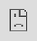```yaml
---
layout: post
date:   2025-05-15
image: "/template_site/images/csr_thumbnail.png"
title:  "chb2148"
author: "Hayes Buchanan"
---
```


**HOW TO MAKE A HOSPITAL DISAPPEAR 
THE ROLE OF OSINT IN THE AFTERMATH OF THE AL-AHLI BAPTIST HOSPITAL BOMBING**    

“We’re functioning [...] in the Information Age, where people are running around with digital cameras and taking these unbelievable photographs and then passing them off, against the law, to the media, to our surprise, when they have not even arrived in the Pentagon”
–Donald Rumsfeld on the release of photographs from Abu Ghraib    


Open source intelligence (OSINT) is a means of collecting information from public sources. OSINT mapping, in which public information is georeferenced to a particular place and time, is an OSINT technique that has gained greater notoriety from recent conflicts such as the war in Ukraine and the Gaza genocide, as well as from institutions such as Bellingcat and Forensic Architecture. Much of the existing literature on OSINT comes from the fields of computer science or security studies, but the fields of geography and planning have not yet encountered the technique nor unpacked its methodological and theoretical assumptions (Puyvelde & Rienzi, 2025). Using the case study of the Al-Ahli Baptist Hospital Massacre of 17 October 2023, this paper will examine how OSINT is deployed as a strategy for asserting informational superiority, the competing claims that are made with information derived from OSINT methods, and the ultimate impact of OSINT on the spatial imaginary of the war in Gaza (Watkins, 2015; Jacobs, 2021). Ultimately, the paper argues that claims made using OSINT-derived information had a negligible impact on the trajectory of the conflict because of the inability of institutional media to digest such information with added context from Palestinian sources on the ground, raising questions about the efficacy of such approaches in shaping the overall discourse.  

OSINT practices trace their genealogy through two distinct fields. The first is that of security and espionage, where it is understood as a tool of information collection along the same lines as human intelligence or signals intelligence. The second is the field of human rights, where it is understood as a way to collect evidence of human rights abuses that can be used to enforce international law. How do these fields, their logics, and the habitus of the actors within them influence how OSINT is viewed and practiced (Bourdieu, 1990)?  

The open source nature of OSINT practices has enabled it to take on a democratized and counter-hegemonic flavor in public discourse. Exponents of the practice are frequently not affiliated with any formal institution, and publicly available training courses promote the idea that any sufficiently savvy internet user can adopt and apply open source information gathering methods. However, “sensationalist claims about OSINT’s revolutionary potential confuse the availability of open data with the production of intelligence” (Puyvelde & Rienzi, 2025:2). This ambivalent stance on OSINT is indicative of how the field of security studies understands the practice. There are four primary objections to the practice within this field. First, it is distinct from traditional collection disciplines such as human intelligence or signals intelligence on the basis that it is not secret but rather must be filtered from publicly available information. Second, the field denotes intelligence not based on how it was collected, but rather what it will be used for; e.g. whether it is useful to decisionmakers. Third, whereas most collection disciplines require the cultivation of assets that produce a small amount of intelligence, the challenge with OSINT is finding the useful information in the context of the abundant amount of information available on the web (Miller, 2018). Finally, intelligence practitioners note that contrary to the popular imaginary of OSINT as practicable by everyone, the selection, interpretation and analysis of publicly available information requires subject matter expertise.  

Each of these concerns must be understood at least partially as the product of logics that permeate security scholars and practitioners. The requirement that intelligence contribute to a “decision advantage” for policymakers, for example, is a criterion that only makes sense in the context of institutions that have more ways of acting on the world than the mere production and dissemination of information, e.g. states (Sims, 1995). Likewise, the interpretation of OSINT as exceptional in a context of covert intelligence production betrays the institutional gaze of state intelligence agencies rather than that of newspapers or civil society actors. Discursively, the logics by which security studies encounters and interprets OSINT practices serve to position the field “inside a larger political and social space [where it makes] truth claims on the basis of knowledge and know-how” (Bigo 2005:22). As the epigraph to this paper indicates, security institutions have an interest in excluding certain kinds of information production from legitimacy. Still, the problems of filtering and interpretation raised by security studies constitute valid obstacles that OSINT practitioners must overcome or mitigate.  

Meanwhile, the human rights field typically positions itself as critical of and in opposition to state interests. Lacking the resources and legal standing to perform covert surveillance, organizations such as Human Rights Watch and Forensic Architecture use OSINT under a broader framework of open source information (Dubberley et. al, 2020). The cross purposes of using OSINT to hold states to account for alleged human rights abuses versus using OSINT as part of a strategy to manage unease and produce “solutions” to manage that unease mean that its use in public discourse can signify either support or critique of state priorities (Bigo, 2005). The Donald Rumsfeld quote leading this piece is illustrative of this tension, and of the clear discomfort state actors have with these capabilities in the hands of human rights advocates. However, it should be noted that both instances of OSINT affirm institutional approaches to change, and both deploy it as part of a broader repertoire of information gathering.  

How does the use of OSINT in the news cycle around the Al-Ahli Baptist Hospital Bombing shed light on its role in the construction of discourses and spatial imaginaries? The event is significant because its interpretation became the model for how reporting on strikes on humanitarian infrastructure would be understood. This is not to say that every such strike would receive the same level of attention; rather, the conclusion that the fog of war makes assignment of blame for such incidents impossible became the default wisdom, and the balance of evidence was resolved in favor of the Israeli narrative. Thus, in terms of the consequences of the strike and the second order impact on the discourse around the war mark the moment that the conflict escalated from a war to a genocide (Forensic Architecture, 2024).  

On the night of 17 October 2023 amidst the first evacuation orders of North Gaza, a strike with ambiguous origin struck the parking lot of Al-Ahli hospital where hundreds were sheltering. Official casualty rate information indicated that 471 were killed and 342 injured.
Palestinian groups attributed the explosion to an Israeli strike, but the Israeli military claimed it was caused by a misfiring rocket launched from Gaza by Palestinian Islamic Jihad. This dispute initiated a news cycle in which the responsibility for the explosion was debated heavily, with OSINT analysis relied upon for evidence. Many significant news organizations used open source investigation methods to reconstruct the scene (Toler et al., 2023; Murphy et al., 2023; Biesecker, 2023).  

Over the course of the following weeks, a trickle of evidence would cause these stories to update, although most news organizations gravitated around an interpretation in favor of the Israeli narrative within 48 hours of the attack. The key planks of these assessments were video footage of the strike, photo analysis of the site, and an alleged audio recording of Palestinian fighters attributing the explosion to a misfired rocket produced by Israel. Subsequent retrospective assessments confirmed the conclusion that Palestinian sources on the ground were not telling the truth about the attack, and that “the hospital explosion offers reason to apply particular skepticism to Hamas’s claims about civilian deaths — which are an undeniable problem in this war” (Leonhardt, 2023).  

The analysis of videos of the strike demonstrate the advantages of open source investigations in such investigations, whereas the exclusion of expert medical testimony on the ground reveal its limitations.  

Four days after the strike, unaffiliated OSINT analyst Oliver Alexander successfully debunked two pieces of video evidence relied upon by US and Israeli intelligence and the news media as unrelated to the strike on Al-Ahli, stimulating a slew of corrections (Alexander, 2023; Neimen Lab, 2023). The speed with which this new analysis was incorporated is a testament to the potential for open-source investigators to contribute to the public's understanding of such scenarios.  

However, the limitations of conducting OSINT analysis at a distance are also at play. The conflation of the Palestinian medical establishment with Hamas and subsequent invalidation of medical sources on the ground in Gaza was already taking root in the early days of the conflict, following classic orientalist tropes (Said, 1979). The effect of this is that Palestinian victims of and witnesses to the strike are not considered valid sources of journalistic information, and their exclusion is not mentioned or justified in most mainstream analyses. Military experts, OSINT analysts, and even evidence produced by a belligerent military were granted legitimacy by their mere inclusion in analyses of Al-Ahli, while the testimony of medical experts like Ghassan Abu Sitta was not solicited or included.  

Abu Sitta’s testimony is particularly important in that it explains inconsistencies at the blast site that OSINT and military experts used as evidence that the blast was caused by a misfired rocket. Of particular concern to these analysts was the small size of the crater and surrounding damage that was inconsistent with a typical high-explosive payload from an Israeli bomb (Murphy et al., 2023). However, both the kind of injuries sustained by the victims and the markings on the surrounding buildings from shrapnel are consistent with a low-explosive fragmentation bomb (Forensic Architecture, 2024). Abu Sitta’s credentials in this matter are indisputable, having provided medical care in Gaza during several previous attacks on the strip (Allaw, 2023) and yet his testimony is not reflected in reporting on the aftermath of the attack.  

The emphasis on analysis at a distance and expert testimony from westerners is partially enabled by a conception of reporting on conflict events as primarily a forensic exercise that affirms Eurocentric rationality (Quijano, 2000). The epistemologies embedded in the fields of security, human rights, and journalism, in privileging forensic knowledge production such as OSINT, are not equipped to understand an event like the Al-Ahli Baptist Hospital Massacre (Human Rights Watch, 2023). Instead, the narratives and visualizations they created were a form of “cartographic representation [that], in addition to identifying itself with reality in an immediate and absolute manner, decides, precisely by virtue of this identification, what exists and what does not, and therefore what is legitimate to think about” (Farinelli, 2022: 27).  

With major journalistic and humanitarian sources in agreement that despite uncertainty the balance of evidence favored the Israeli narrative, subsequent attacks on humanitarian infrastructure were granted less scrutiny, with Israeli sources frequently awarded the benefit of the doubt. As public interest in and attention towards the conflict waned, Al-Ahli came to stand in as the paradigmatic example of the untrustworthiness of Palestinian sources in the documentation of their own extermination.  


Allaw, S. (2023, December 13). Ghassan Abu Sitta: The Healing Hero of Gaza. Legal Agenda. https://english.legal-agenda.com/ghassan-abu-sitta-the-healing-hero-of-gaza/
Balousha, H., George, S., Dadouch, S., Loveluck, L., & Coletta, A. (2023, October 17). Strike on Gaza hospital kills hundreds, Palestinian officials say, as Biden departs for Israel visit. The Washington Post. https://www.washingtonpost.com/world/2023/10/17/israel-hamas-gaza-un-war/
Beiseker, M. (2023, November 22). New AP analysis of last month’s deadly Gaza hospital explosion rules out widely cited video | AP News. https://apnews.com/article/israel-palestinians-hamas-war-hospital-rocket-gaza-e0fa550faa4678f024797b72132452e3
Bigo, D. (2005). Globalized (in)Security: The Field and the Ban-opticon.
Bourdieu, Pierre (1990). "The Logic of Practice". Polity Press.
Farinelli, F. (2022). Cartography and Spatial Production of Society. In The Politics of Mapping (pp. 25–46). John Wiley & Sons, Ltd. https://doi.org/10.1002/9781119986751.ch2
Forensic Architecture. (2024, October 17). “When It Stopped Being A War”: The Situated Testimony Of Dr Ghassan Abu-sittah ← Forensic Architecture. https://forensic-architecture.org/investigation/when-it-stopped-being-a-war
Human Rights Watch. (2023, November 26). Gaza: Findings on October 17 al-Ahli Hospital Explosion | Human Rights Watch. https://www.hrw.org/news/2023/11/26/gaza-findings-october-17-al-ahli-hospital-explosion
Leonhardt, D. (2023, November 3). Revisiting the Gaza Hospital Explosion. The New York Times. https://www.nytimes.com/2023/11/03/briefing/gaza-hospital-explosion.html
Mackintosh, P. P. M., Katie Polglase,Benjamin Brown,Gianluca Mezzofiore,Eliza. (2023, October 21). CNN Investigates: Forensic analysis of images and videos suggests rocket caused Gaza hospital blast, not Israeli airstrike. CNN. https://www.cnn.com/2023/10/21/middleeast/cnn-investigates-forensic-analysis-gaza-hospital-blast/index.html
Miller, B. H. (2018). Open Source Intelligence (OSINT): An Oxymoron? International Journal of Intelligence and CounterIntelligence, 31(4), 702–719. https://doi.org/10.1080/08850607.2018.1492826
Murphy, P., Polglase, K., & Brown, B. (2023, November 3). CNN Investigates: Forensic analysis of images and videos suggests rocket caused Gaza hospital blast, not Israeli airstrike. CNN. https://www.cnn.com/2023/10/21/middleeast/cnn-investigates-forensic-analysis-gaza-hospital-blast
Neiman Lab. (2023). The New York Times offers a limited mea culpa for how it initially presented news of the Gaza hospital blast. Nieman Lab. Retrieved March 29, 2025, from https://www.niemanlab.org/2023/10/the-new-york-times-offers-a-limited-mea-culpa-for-how-it-initially-presented-news-of-the-gaza-hospital-blast/
Oliver Alexander [@OAlexanderDK]. (2023, October 21). The video in the bottom right is taken from a camera in Bat Yam (32.020230, 34.739322). It shows both the initial explosion immediately after the rocket barrage at timestamp: 18:59:22 followed by the launch of the Tamir interceptor at 18:59:24 and hospital explosion at 18:59:44. Https://t.co/fFC8LMQ5re [Tweet]. Twitter. https://x.com/OAlexanderDK/status/1715859568608104643
Puyvelde, D. V., & Rienzi, F. T. (2025). The rise of open-source intelligence. European Journal of International Security, 1–15. https://doi.org/10.1017/eis.2024.61
Quijano, A. (2000). Coloniality of Power and Eurocentrism in Latin America. International Sociology, 15(2), 215–232. https://doi.org/10.1177/0268580900015002005
Sam Dubberley, Alexa Koenig, & Daragh Murray. (2020). Digital Witness: Using Open Source Information for Human Rights Investigation, Documentation, and Accountability: Vol. First edition. OUP Oxford. http://ezproxy.cul.columbia.edu/login?url=https://search.ebscohost.com/login.aspx?direct=true&db=nlebk&AN=2451737&site=ehost-live&scope=site
Watkins, J. (2015). Spatial Imaginaries Research in Geography: Synergies, Tensions, and New Directions. Geography Compass, 9(9), 508–522. https://doi.org/10.1111/gec3.12228

This is a document that is written in markdown. What is markdown? It is a 'markup language' that allows you to format plain text in a way that is easily converted to many different formats. For example, this document was written in markdown but will be used as an webpage and converted into HTML.  

To present and turn in your final projects for Conflict Urbanism, Spring 2025 you will be editing this template. You will include all of the text of your paper here, along with any and all images, maps, videos, or other materials that you produce.  

[This webpage](https://guides.github.com/features/mastering-markdown/) provides a comprehensive guide to markdown syntax. But to make things easier for you we are including a cheat sheet of the main things you need to know here.  

#### Please use level 4 headings for major section divisions  
(make sure to put two spaces after the end of the heading)

Write **words in bold** like this.  

Italics are *similar* and are formatted like this.  

To make a paragraph break you need to add two spaces at the end of your line before going to the next line.  

See this is now a new paragraph.  

Lists are easy:
1. they can be ordered
1. like this
1. notice that the numbers are automatically ordered
  1. use two spaces in front to indent

Or they can just be bullet points:
- like this
* or like this
  - use two spaces
  - to have nested lists

Use Author-Date parenthetical citations following Chicago Manual of Style conventions throughout your document, and add a works cited at the bottom of your post. See Author-Date quick guide [here](https://www-chicagomanualofstyle-org.ezproxy.cul.columbia.edu/tools_citationguide/citation-guide-2.html) for citation conventions.  

To include hyperlinks format them like this [text of link](http://c4sr.columbia.edu/).  

To embed images first ensure that the file is at least 740px wide. Then place the image file in a folder named for your group in the images folder. Then link to that image using the format here, but replace the file path with the name of your group's folder and appropriate image file name:  

![description of image](/template_site/images/sample_image.png)

If you want to include html files (i.e. an interactive map) host these via your personal github page, and then you can embed them in your document with a iframe. The format looks like this:  

<div class="iframe-column"><iframe src="https://player.vimeo.com/video/290575503?title=0&byline=0&portrait=0" style="position:absolute;top:0;left:0;width:100%;height:100%;" frameborder="0"></iframe></div>  

All you need to do to use one is replace the url that is between the two " ". Here is an iframe of mapbox tiles:  

<div class="iframe-column"><iframe src="https://api.mapbox.com/styles/v1/mapbox/satellite-v9.html?title=true&access_token=pk.eyJ1IjoibWFwYm94IiwiYSI6ImNpejY4NDg1bDA1cjYzM280NHJ5NzlvNDMifQ.d6e-nNyBDtmQCVwVNivz7A#2/0/0" style="position:absolute;top:0;left:0;width:100%;height:100%;" frameborder="0"></iframe></div>

***REMINDER: To view the structure of your website in Visual Studio Code without having to upload to Github, press the following keys to get a spit-screen view: Ctrl K then V.***
